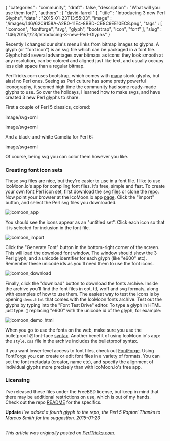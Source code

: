 {
   "categories" : "community",
   "draft" : false,
   "description" : "What will you use them for?",
   "authors" : [
      "david-farrell"
   ],
   "title" : "Introducing 3 new Perl Glyphs",
   "date" : "2015-01-23T13:55:03",
   "image" : "/images/146/62C9158A-A2B0-11E4-8BBD-CE8C9EE10EC8.png",
   "tags" : [
      "icomoon",
      "fontforge",
      "svg",
      "glyph",
      "bootstrap",
      "icon",
      "font"
   ],
   "slug" : "146/2015/1/23/Introducing-3-new-Perl-Glyphs"
}


Recently I changed our site's menu links from bitmap images to glyphs. A glyph (or "font icon") is an svg file which can be packaged in a font file. Glyphs hold several advantages over bitmaps as icons: they look smooth at any resolution, can be colored and aligned just like text, and usually occupy less disk space than a regular bitmap.

PerlTricks.com uses bootstrap, which comes with [many](http://getbootstrap.com/components/) stock glyphs, but alas! no Perl ones. Seeing as Perl culture has some pretty powerful iconography, it seemed high time the community had some ready-made glyphs to use. So over the holidays, I learned how to make svgs, and have created 3 new Perl glyphs to share.

First a couple of Perl 5 classics, colored:

image/svg+xml

image/svg+xml

And a black-and-white Camelia for Perl 6:

image/svg+xml

Of course, being svg you can color them however you like.

### Creating font icon sets

These svg files are nice, but they're easier to use in a font file. I like to use IcoMoon.io's app for compiling font files. It's free, simple and fast. To create your own font Perl icon set, first download the svg [files](https://github.com/dnmfarrell/Perl-Icons/tree/master/Icons) or clone the [repo](https://github.com/dnmfarrell/Perl-Icons). Now point your browser at the IcoMoon.io app [page](http://icomoon.io/app). Click the "import" button, and select the Perl svg files you downloaded.

![icomoon\_app](https://farm8.staticflickr.com/7543/16158980357_1b37c2a633.jpg)

You should see the icons appear as an "untitled set". Click each icon so that it is selected for inclusion in the font file.

![icomoon\_import](https://farm8.staticflickr.com/7567/15724931783_ff9a3cbf19.jpg)

Click the "Generate Font" button in the bottom-right corner of the screen. This will load the download font window. The window should show the 3 Perl glyph, and a unicode identifier for each glyph (like "e600" etc). Remember these unicode ids as you'll need them to use the font icons.

![icomoon\_download](https://farm9.staticflickr.com/8660/16318921836_8ce352635b.jpg)

Finally, click the "download" button to download the fonts archive. Inside the archive you'll find the font files in eot, ttf, woff and svg formats, along with examples of how to use them. The easiest way to test the icons is by opening `demo.html` that comes with the IcoMoon fonts archive. Test out the glyphs by typing into the "Font Test Drive" editor. To type a glyph in HTML just type: `` replacing "e600" with the unicode id of the glyph, for example:

![icomoon\_demo\_html](https://farm8.staticflickr.com/7494/16161405249_fc513e7389.jpg)

When you go to use the fonts on the web, make sure you use the bulletproof @font-face [syntax](http://www.paulirish.com/2009/bulletproof-font-face-implementation-syntax/). Another benefit of using IcoMoon.io's app: the `style.css` file in the archive includes the bulletproof syntax.

If you want lower-level access to font files, check out [FontForge](http://sourceforge.net/projects/fontforge/). Using FontForge you can create or edit font files in a variety of formats. You can set the font metadata (creator, name etc), and specify the alignment of individual glyphs more precisely than with IcoMoon.io's free app.

### Licensing

I've released these files under the FreeBSD license, but keep in mind that there may be additional restrictions on use, which is out of my hands. Check out the repo [README](https://github.com/dnmfarrell/Perl-Icons/blob/master/README.pod) for the specifics.

**Update** *I've added a fourth glyph to the repo, the Perl 5 Raptor! Thanks to Marcus Smith for the suggestion. 2015-01-23*

\
*This article was originally posted on [PerlTricks.com](http://perltricks.com).*
